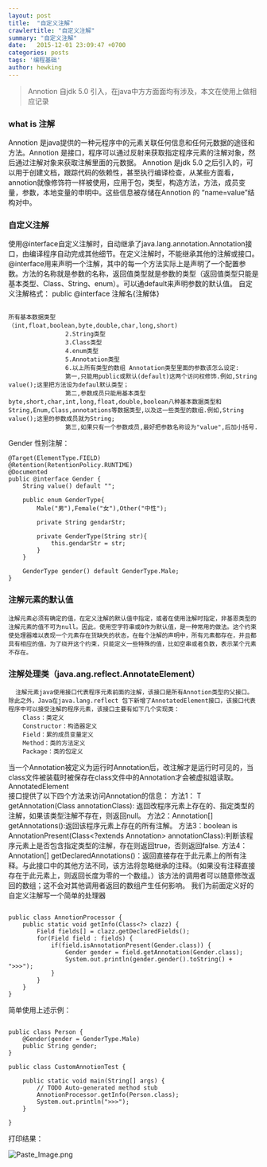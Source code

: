 ```yaml
---
layout: post
title:  "自定义注解"
crawlertitle: "自定义注解"
summary: "自定义注解"
date:   2015-12-01 23:09:47 +0700
categories: posts
tags: '编程基础'
author: hewking
---
```


> Annotion 自jdk 5.0 引入，在java中方方面面均有涉及，本文在使用上做相应记录

### what is 注解
   Annotion 是java提供的一种元程序中的元素关联任何信息和任何元数据的途径和方法。Annotion 是接口，程序可以通过反射来获取指定程序元素的注解对象，然后通过注解对象来获取注解里面的元数据。
    Annotion 是jdk 5.0 之后引入的，可以用于创建文档，跟踪代码的依赖性，甚至执行编译检查，从某些方面看，annotion就像修饰符一样被使用，应用于包，类型，构造方法，方法，成员变量，参数，本地变量的申明中。这些信息被存储在Annotion 的 “name=value”结构对中。

### 自定义注解
使用@interface自定义注解时，自动继承了java.lang.annotation.Annotation接口，由编译程序自动完成其他细节。在定义注解时，不能继承其他的注解或接口。@interface用来声明一个注解，其中的每一个方法实际上是声明了一个配置参数。方法的名称就是参数的名称，返回值类型就是参数的类型（返回值类型只能是基本类型、Class、String、enum）。可以通default来声明参数的默认值。
        自定义注解格式：
 public @interface 注解名{注解体}
                
```

所有基本数据类型
（int,float,boolean,byte,double,char,long,short)
                2.String类型
                3.Class类型
                4.enum类型
                5.Annotation类型
                6.以上所有类型的数组 Annotation类型里面的参数该怎么设定:
                第一,只能用public或默认(default)这两个访问权修饰.例如,String value();这里把方法设为defaul默认类型；　 　
                第二,参数成员只能用基本类型byte,short,char,int,long,float,double,boolean八种基本数据类型和 String,Enum,Class,annotations等数据类型,以及这一些类型的数组.例如,String value();这里的参数成员就为String;　　
                第三,如果只有一个参数成员,最好把参数名称设为"value",后加小括号.
```
Gender 性别注解：

```
@Target(ElementType.FIELD)
@Retention(RetentionPolicy.RUNTIME)
@Documented
public @interface Gender {
	String value() default "";
	
	public enum GenderType{
		Male("男"),Female("女"),Other("中性");
		
		private String gendarStr;
		
		private GenderType(String str){
			this.gendarStr = str;
		}
	}
	
	GenderType gender() default GenderType.Male;
}

```

### 注解元素的默认值
    注解元素必须有确定的值，在定义注解的默认值中指定，或者在使用注解时指定，非基恩类型的注解元素的值不可为null。因此，使用空字符串或0作为默认值，是一种常用的做法。这个约束使处理器难以表现一个元素存在货缺失的状态，在每个注解的声明中，所有元素都存在，并且都具有相应的值，为了绕开这个约束，只能定义一些特殊的值，比如空串或者负数，表示某个元素不存在。

### 注解处理类（java.ang.reflect.AnnotateElement）
      注解元素java使用接口代表程序元素前面的注解，该接口是所有Annotion类型的父接口。除此之外，Java在java.lang.reflect 包下新增了AnnotatedElement接口，该接口代表程序中可以接受注解的程序元素，该接口主要有如下几个实现类：
        Class：类定义
        Constructor：构造器定义
        Field：累的成员变量定义
        Method：类的方法定义
        Package：类的包定义
当一个Annotation被定义为运行时Annotation后，改注解才是运行时可见的，当class文件被装载时被保存在class文件中的Annotation才会被虚拟姐读取。 AnnotatedElement   
接口提供了以下四个方法来访问Annotation的信息：
        方法1：<T extends Annotation> T getAnnotation(Class<T> annotationClass): 返回改程序元素上存在的、指定类型的注解，如果该类型注解不存在，则返回null。
        方法2：Annotation[] getAnnotations():返回该程序元素上存在的所有注解。
        方法3：boolean is AnnotationPresent(Class<?extends Annotation> annotationClass):判断该程序元素上是否包含指定类型的注解，存在则返回true，否则返回false.
        方法4：Annotation[] getDeclaredAnnotations()：返回直接存在于此元素上的所有注释。与此接口中的其他方法不同，该方法将忽略继承的注释。（如果没有注释直接存在于此元素上，则返回长度为零的一个数组。）该方法的调用者可以随意修改返回的数组；这不会对其他调用者返回的数组产生任何影响。
我们为前面定义好的自定义注解写一个简单的处理器

```

public class AnnotionProcessor {
	public static void getInfo(Class<?> clazz) {
		Field fields[] = clazz.getDeclaredFields();
		for(Field field : fields) {
			if(field.isAnnotationPresent(Gender.class)) {
				Gender gender = field.getAnnotation(Gender.class);
				System.out.println(gender.gender().toString() + ">>>");
			}
		}
	}
}
```

简单使用上述示例：

```

public class Person {
	@Gender(gender = GenderType.Male)
	public String gender;
}

public class CustomAnnotionTest {

	public static void main(String[] args) {
		// TODO Auto-generated method stub
		AnnotionProcessor.getInfo(Person.class);
		System.out.println(">>>");
	}

}
```

打印结果：

![Paste_Image.png](http://upload-images.jianshu.io/upload_images/1394860-65ce53688b16c927.png?imageMogr2/auto-orient/strip%7CimageView2/2/w/1240)


